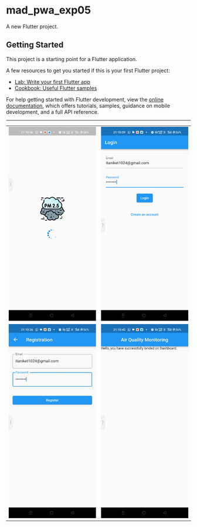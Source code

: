 # mad_pwa_exp05

A new Flutter project.

## Getting Started

This project is a starting point for a Flutter application.

A few resources to get you started if this is your first Flutter project:

- [Lab: Write your first Flutter app](https://docs.flutter.dev/get-started/codelab)
- [Cookbook: Useful Flutter samples](https://docs.flutter.dev/cookbook)

For help getting started with Flutter development, view the
[online documentation](https://docs.flutter.dev/), which offers tutorials,
samples, guidance on mobile development, and a full API reference.

<hr>

|                                                                        |                                                                  |
| ---------------------------------------------------------------------- | ---------------------------------------------------------------- |
| ![Example image](screenshots/SplashScreen.jpg 'Splash Screen')         | ![Example image](screenshots/LoginPage.jpg 'Login Page')         |
| ![Example image](screenshots/RegistrationPage.jpg 'Registration Page') | ![Example image](screenshots/DashboardPage.jpg 'Dashboard Page') |
